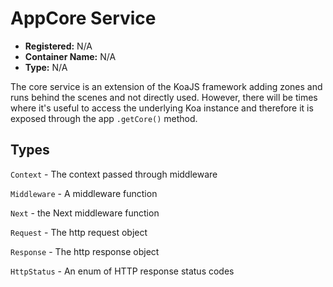 # AppCore Service

- **Registered:** N/A
- **Container Name:** N/A
- **Type:** N/A

The core service is an extension of the KoaJS framework adding zones and runs behind the scenes and not directly used.
However, there will be times where it's useful to access the underlying Koa instance and therefore it is exposed through 
the app `.getCore()` method.

## Types

`Context` - The context passed through middleware

`Middleware` - A middleware function

`Next` - the Next middleware function

`Request` - The http request object

`Response` - The http response object

`HttpStatus` - An enum of HTTP response status codes
